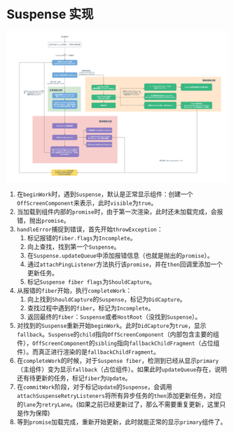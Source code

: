 # Suspense 实现

![Suspense 实现](./imgs/suspense/react-Suspense.png)

1. 在`beginWork`时，遇到`Suspense`，默认是正常显示组件：创建一个`OffScreenComponent`来表示，此时`visible`为`true`。
2. 当加载到组件内部的`promise`时，由于第一次渲染，此时还未加载完成，会报错，抛出`promise`。
3. `handleError`捕捉到错误，首先开始`throwException`：
   1. 标记报错的`fiber.flags`为`Incomplete`。
   2. 向上查找，找到第一个`Suspense`。
   3. 在`Suspense.updateQueue`中添加报错信息（也就是抛出的`promise`）。
   4. 通过`attachPingListener`方法执行该`promise`，并在`then`回调里添加一个更新任务。
   5. 标记`Suspense fiber flags`为`ShouldCapture`。
4. 从报错的`fiber`开始，执行`completeWork`：
   1. 向上找到`ShouldCapture`的`Suspense`，标记为`DidCapture`。
   2. 查找过程中遇到的`fiber`，标记为`Incomplete`。
   3. 返回最终的`fiber`：`Suspense`或者`HostRoot`（没找到`Suspense`）。
5. 对找到的`Suspense`重新开始`beginWork`。此时`DidCapture`为`true`，显示`fallback`。`Suspense`的`child`指向`OffScreenComponent`（内部包含主要的组件），`OffScreenComponent`的`sibling`指向`fallbackChildFragment`（占位组件）。而真正进行渲染的是`fallbackChildFragment`。
6. 在`completeWork`的时候，对于`Suspense fiber`，检测到已经从显示`primary`（主组件）变为显示`fallback`（占位组件）。如果此时`updateQueue`存在，说明还有待更新的任务，标记`fiber`为`Update`。
7. 在`commitWork`阶段，对于标记`Update`的`Suspense`，会调用`attachSuspenseRetryListeners`将所有异步任务的`then`添加更新任务，对应的`lane`为`retryLane`。(如果之前已经更新过了，那么不需要重复更新，这里只是作为保障)
8. 等到`promise`加载完成，重新开始更新，此时就能正常的显示`primary`组件了。